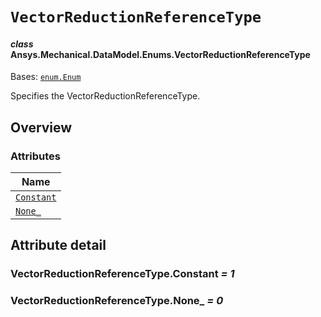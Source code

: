# `VectorReductionReferenceType`

<a id="ansys.mechanical.stubs.v241.Ansys.Mechanical.DataModel.Enums.VectorReductionReferenceType"></a>

#### *class* Ansys.Mechanical.DataModel.Enums.VectorReductionReferenceType

Bases: [`enum.Enum`](https://docs.python.org/3/library/enum.html#enum.Enum)

Specifies the VectorReductionReferenceType.

<!-- !! processed by numpydoc !! -->

<a id="overview"></a>

## Overview

### Attributes

| Name |
| -------------------------------------------------------- |
| [`Constant`](#VectorReductionReferenceType.Constant) |
| [`None_`](#VectorReductionReferenceType.None_) |

<a id="attribute-detail"></a>

## Attribute detail

<a id="VectorReductionReferenceType.Constant"></a>

### VectorReductionReferenceType.Constant *= 1*

<a id="VectorReductionReferenceType.None_"></a>

### VectorReductionReferenceType.None_ *= 0*


